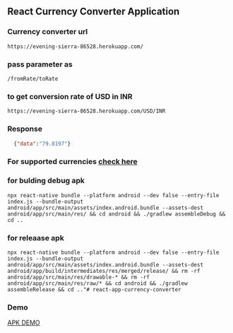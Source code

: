 ## React Currency Converter Application

### Currency converter url
```
https://evening-sierra-86528.herokuapp.com/
```

### pass parameter as 
```
/fromRate/toRate
```

### to get conversion rate of USD in INR
```
https://evening-sierra-86528.herokuapp.com/USD/INR
```

### Response 
```json
  {"data":"79.8197"}
```

### For supported currencies [check here](input_data.json)

### for bulding debug apk
```
npx react-native bundle --platform android --dev false --entry-file index.js --bundle-output android/app/src/main/assets/index.android.bundle --assets-dest android/app/src/main/res/ && cd android && ./gradlew assembleDebug && cd ..

```


### for releaase apk
```
npx react-native bundle --platform android --dev false --entry-file index.js --bundle-output android/app/src/main/assets/index.android.bundle --assets-dest android/app/build/intermediates/res/merged/release/ && rm -rf android/app/src/main/res/drawable-* && rm -rf android/app/src/main/res/raw/* && cd android && ./gradlew assembleRelease && cd .."# react-app-currency-converter
```
### Demo
[APK DEMO](https://drive.google.com/file/d/1vYexVjY96lA7HcE8PlNPnhaGr8Qm_yZn/view?usp=sharing)


